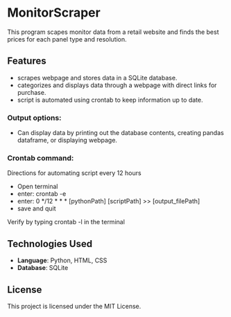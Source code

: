 # MonitorScraper

This program scapes monitor data from a retail website and finds the best prices for each panel type and resolution.

## Features
- scrapes webpage and stores data in a SQLite database.
- categorizes and displays data through a webpage with direct links for purchase.
- script is automated using crontab to keep information up to date.


### Output options:
- Can display data by printing out the database contents, creating pandas dataframe, or displaying webpage.

### Crontab command:
Directions for automating script every 12 hours
- Open terminal 
- enter: crontab -e
- enter: 0 */12 * * * [pythonPath] [scriptPath] >> [output_filePath]
- save and quit

Verify by typing crontab -l in the terminal

## Technologies Used
- **Language**: Python, HTML, CSS
- **Database**: SQLite

## License
This project is licensed under the MIT License.

